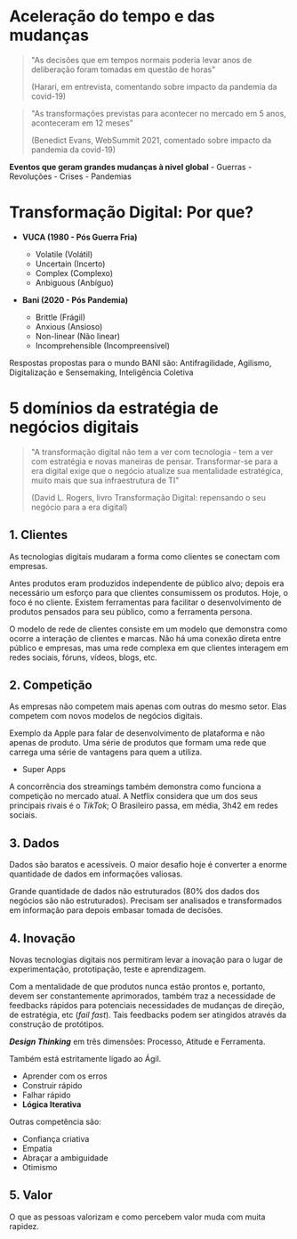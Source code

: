 # Aceleração do tempo e das mudanças

>"As decisões que em tempos normais poderia levar anos de deliberação foram tomadas em questão de horas" 
>
>(Harari, em entrevista, comentando sobre impacto da pandemia da covid-19)

>"As transformações previstas para acontecer no mercado em 5 anos, aconteceram em 12 meses"
>
>(Benedict Evans, WebSummit 2021, comentado sobre impacto da pandemia da covid-19)

**Eventos que geram grandes mudanças à nivel global**
	- Guerras
	- Revoluções
	- Crises
	- Pandemias

# Transformação Digital: Por que?

- **VUCA (1980 - Pós Guerra Fria)**
	- Volatile (Volátil)
	- Uncertain (Incerto)
	- Complex (Complexo)
	- Anbiguous (Anbíguo)
	
- **Bani (2020 - Pós Pandemia)**
	- Brittle (Frágil)
	- Anxious (Ansioso)
	- Non-linear (Não linear)
	- Incomprehensible (Incompreensível)

Respostas propostas para o mundo BANI são: Antifragilidade, Agilismo, Digitalização e Sensemaking, Inteligência Coletiva

# 5 domínios da estratégia de negócios digitais

>"A transformação digital não tem a ver com tecnologia - tem a ver com estratégia e novas maneiras de pensar. Transformar-se para a era digital exige que o negócio atualize sua mentalidade estratégica, muito mais que sua infraestrutura de TI"
>
>(David L. Rogers, livro Transformação Digital: repensando o seu negócio para a era digital)

## 1. Clientes

As tecnologias digitais mudaram a forma como clientes se conectam com empresas.

Antes produtos eram produzidos independente de público alvo; depois era necessário um esforço para que clientes consumissem os produtos. Hoje, o foco é no cliente. Existem ferramentas para facilitar o desenvolvimento de produtos pensados para seu público, como a ferramenta persona.

O modelo de rede de clientes consiste em um modelo que demonstra como ocorre a interação de clientes e marcas. Não há uma conexão direta entre público e empresas, mas uma rede complexa em que clientes interagem em redes sociais, fóruns, vídeos, blogs, etc.

## 2. Competição

As empresas não competem mais apenas com outras do mesmo setor. Elas competem com novos modelos de negócios digitais.

Exemplo da Apple para falar de desenvolvimento de plataforma e não apenas de produto. Uma série de produtos que formam uma rede que carrega uma série de vantagens para quem a utiliza.
- Super Apps

A concorrência dos streamings também demonstra como funciona a competição no mercado atual. A Netflix considera que um dos seus principais rivais é o *TikTok*; O Brasileiro passa, em média, 3h42 em redes sociais.

## 3. Dados

Dados são baratos e acessíveis. O maior desafio hoje é converter a enorme quantidade de dados em informações valiosas.

Grande quantidade de dados não estruturados (80% dos dados dos negócios são não estruturados). Precisam ser analisados e transformados em informação para depois embasar tomada de decisões.

## 4. Inovação

Novas tecnologias digitais nos permitiram levar a inovação para o lugar de experimentação, prototipação, teste e aprendizagem.

Com a mentalidade de que produtos nunca estão prontos e, portanto, devem ser constantemente aprimorados, também traz a necessidade de feedbacks rápidos para potenciais necessidades de mudanças de direção, de estratégia, etc (*fail fast*). Tais feedbacks podem ser atingidos através da construção de protótipos.

***Design Thinking*** em três dimensões: Processo, Atitude e Ferramenta.

Também está estritamente ligado ao Ágil. 
- Aprender com os erros
- Construir rápido
- Falhar rápido
- **Lógica Iterativa**

Outras competência são: 
- Confiança criativa
- Empatia
- Abraçar a ambiguidade
- Otimismo

## 5. Valor

O que as pessoas valorizam e como percebem valor muda com muita rapidez.